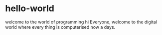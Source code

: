 # hello-world
welcome to the world of programming
hi Everyone,
welcome to the digital world where every thing is computerised now a days.
